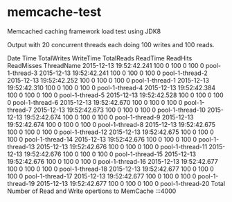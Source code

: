 # memcache-test
Memcached caching framework load test using JDK8

Output with 20 concurrent threads each doing 100 writes and 100 reads.

Date        Time          TotalWrites   WriteTime  TotalReads    ReadTime  ReadHits  ReadMisses ThreadName
2015-12-13  19:52:42.241  100           0          100           0         100       0          pool-1-thread-3
2015-12-13  19:52:42.241  100           0          100           0         100       0          pool-1-thread-2
2015-12-13  19:52:42.252  100           0          100           0         100       0          pool-1-thread-1
2015-12-13  19:52:42.310  100           0          100           0         100       0          pool-1-thread-4
2015-12-13  19:52:42.384  100           0          100           0         100       0          pool-1-thread-5
2015-12-13  19:52:42.528  100           0          100           0         100       0          pool-1-thread-6
2015-12-13  19:52:42.670  100           0          100           0         100       0          pool-1-thread-7
2015-12-13  19:52:42.673  100           0          100           0         100       0          pool-1-thread-10
2015-12-13  19:52:42.674  100           0          100           0         100       0          pool-1-thread-9
2015-12-13  19:52:42.674  100           0          100           0         100       0          pool-1-thread-8
2015-12-13  19:52:42.675  100           0          100           0         100       0          pool-1-thread-12
2015-12-13  19:52:42.675  100           0          100           0         100       0          pool-1-thread-14
2015-12-13  19:52:42.676  100           0          100           0         100       0          pool-1-thread-13
2015-12-13  19:52:42.676  100           0          100           0         100       0          pool-1-thread-11
2015-12-13  19:52:42.676  100           0          100           0         100       0          pool-1-thread-15
2015-12-13  19:52:42.676  100           0          100           0         100       0          pool-1-thread-16
2015-12-13  19:52:42.677  100           0          100           0         100       0          pool-1-thread-18
2015-12-13  19:52:42.677  100           0          100           0         100       0          pool-1-thread-17
2015-12-13  19:52:42.677  100           0          100           0         100       0          pool-1-thread-19
2015-12-13  19:52:42.677  100           0          100           0         100       0          pool-1-thread-20
Total Number of Read and Write opertions to MemCache :::4000
